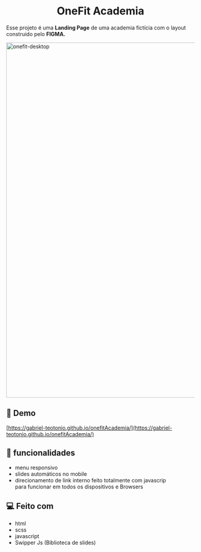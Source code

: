 <h1 align="center" id="title">OneFit Academia</h1>

<p id="description">Esse projeto é uma <b>Landing Page</b> de uma academia fictícia com o layout construido pelo <b>FIGMA.</b><br></p>

<img width="947" alt="onefit-desktop" src="https://user-images.githubusercontent.com/99752042/179355365-9ac4ecda-e7d4-4bb8-b04b-889820b58975.png">

<h2>🚀 Demo</h2>

[https://gabriel-teotonio.github.io/onefitAcademia/](https://gabriel-teotonio.github.io/onefitAcademia/)

  
  
<h2>🧐 funcionalidades</h2>

*   menu responsivo
*   slides automáticos no mobile
*   direcionamento de link interno feito totalmente com javascrip <br>
    para funcionar em todos os dispositivos e Browsers
  
  
<h2>💻 Feito com</h2>


*   html
*   scss
*   javascript
*   Swipper Js (Biblioteca de slides)
